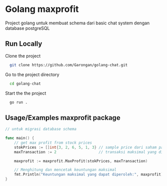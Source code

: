 
# Golang maxprofit

Project golang untuk membuat schema dari basic chat system dengan database postgreSQL

## Run Locally

Clone the project

```bash
  git clone https://github.com/Garongan/golang-chat.git
```

Go to the project directory

```bash
  cd golang-chat
```

Start the the project

```bash
  go run .
```

## Usage/Examples maxprofit package

```go
// untuk migrasi database schema

func main() {
	// get max profit from stock prices
	stokPrices := []int{3, 2, 6, 5, 1, 3} // sample price dari saham pada setiap harinya
	maxTransaction := 2                   // transaksi maksimal yang diperbolehkan

	maxprofit := maxprofit.MaxProfit(stokPrices, maxTransaction)

	// Menghitung dan mencetak keuntungan maksimal
	fmt.Println("Keuntungan maksimal yang dapat diperoleh:", maxprofit)
}
```
